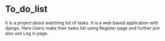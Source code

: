 # To_do_list
It is a project about watching list of tasks. It is a web based application with django. Here Users make their tasks list using  Register  page and further join also use Log in page.  



